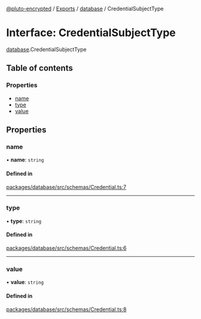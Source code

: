 [@pluto-encrypted](../README.md) / [Exports](../modules.md) / [database](../modules/database.md) / CredentialSubjectType

# Interface: CredentialSubjectType

[database](../modules/database.md).CredentialSubjectType

## Table of contents

### Properties

- [name](database.CredentialSubjectType.md#name)
- [type](database.CredentialSubjectType.md#type)
- [value](database.CredentialSubjectType.md#value)

## Properties

### name

• **name**: `string`

#### Defined in

[packages/database/src/schemas/Credential.ts:7](https://github.com/atala-community-projects/pluto-encrypted/blob/8e8b549/packages/database/src/schemas/Credential.ts#L7)

___

### type

• **type**: `string`

#### Defined in

[packages/database/src/schemas/Credential.ts:6](https://github.com/atala-community-projects/pluto-encrypted/blob/8e8b549/packages/database/src/schemas/Credential.ts#L6)

___

### value

• **value**: `string`

#### Defined in

[packages/database/src/schemas/Credential.ts:8](https://github.com/atala-community-projects/pluto-encrypted/blob/8e8b549/packages/database/src/schemas/Credential.ts#L8)

